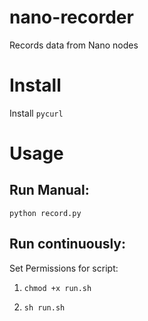# nano-recorder
Records data from Nano nodes

# Install
Install `pycurl`

# Usage
## Run Manual:
`python record.py`  

## Run continuously:
Set Permissions for script:
1. `chmod +x run.sh`

2. `sh run.sh`
